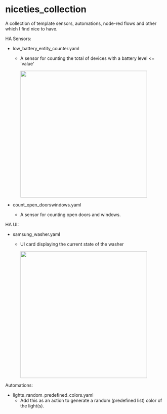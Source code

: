 # niceties_collection
A collection of template sensors, automations, node-red flows and other which I find nice to have.


HA Sensors:
* low_battery_entity_counter.yaml
  * A sensor for counting the total of devices with a battery level <= 'value'
  
    <img src="https://user-images.githubusercontent.com/58105460/214123126-746e9f91-c854-4520-be31-f5948f00adf3.png" width="400">
    
* count_open_doorswindows.yaml
  * A sensor for counting open doors and windows.



HA UI:
* samsung_washer.yaml
  * UI card displaying the current state of the washer
  
    <img src="https://user-images.githubusercontent.com/58105460/214364246-2f30003d-8cb7-4bef-a085-502dc491e809.png" width="400">
    
Automations:
* lights_random_predefined_colors.yaml
  * Add this as an action to generate a random (predefined list) color of the light(s).
